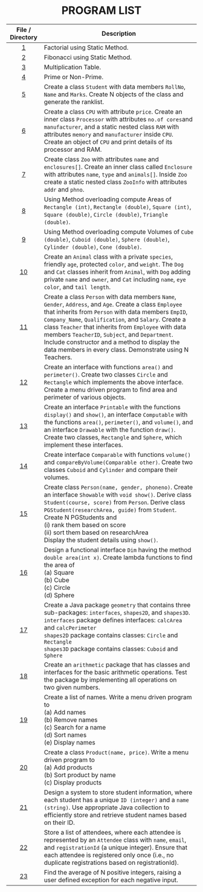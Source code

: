 <h1 align="center"> PROGRAM LIST </h1>

| File / Directory | Description |
|:---:|---|
| [1](Factorial.java) | Factorial using Static Method. |
| [2](Fibonacci.java) | Fibonacci using Static Method. |
| [3](MultTable.java) | Multiplication Table. |
| [4](Prime.java) | Prime or Non-Prime. |
| [5](StudentMain.java) | Create a class `Student` with data members `RollNo`, `Name` and `Marks`. Create N objects of the class and generate the ranklist. |
| [6](CPUDemo.java) | Create a class `CPU` with attribute `price`. Create an inner class `Processor` with attributes `no.of cores`and `manufacturer`, and a static nested class `RAM` with attributes `memory` and `manufacturer` inside `CPU`. Create an object of `CPU` and print details of its processor and RAM. |
| [7](ZooDemo.java) | Create class `Zoo` with attributes `name` and `enclosures[]`. Create an inner class called `Enclosure` with attributes `name`, `type` and `animals[]`. Inside `Zoo` create a static nested class `ZooInfo` with attributes `addr` and `phno`. |
| [8](AreaDemo.java) | Using Method overloading compute Areas of `Rectangle (int)`, `Rectangle (double)`, `Square (int)`, `Square (double)`, `Circle (double)`, `Triangle (double)`. |
| [9](VolumeDemo.java) | Using Method overloading compute Volumes of `Cube (double)`, `Cuboid (double)`, `Sphere (double)`, `Cylinder (double)`, `Cone (double)`. |
| [10](AnimalDemo.java) | Create an `Animal` class with a private `species`, friendly `age`, protected `color`, and `weight`. The `Dog` and `Cat` classes inherit from `Animal`, with `Dog` adding private `name` and `owner`, and `Cat` including `name`, `eye color`, and `tail length`. |
| [11](TeacherDemo.java) | Create a class `Person` with data members `Name`, `Gender`, `Address`, and `Age`. Create a class `Employee` that inherits from `Person` with data members `EmpID`, `Company_Name`, `Qualification`, and `Salary`. Create a class `Teacher` that inherits from `Employee` with data members `TeacherID`, `Subject`, and `Department`. Include constructor and a method to display the data members in every class. Demonstrate using N Teachers. |
| [12](AreaMenu.java) | Create an interface with functions `area()` and `perimeter()`. Create two classes `Circle` and `Rectangle` which implements the above interface. Create a menu driven program to find area and perimeter of various objects. |
| [13](RDemo.java) | Create an interface `Printable` with the functions `display()` and `show()`, an interface `Computable` with the functions `area()`, `perimeter()`, and `volume()`, and an interface `Drawable` with the function `draw()`. Create two classes, `Rectangle` and `Sphere`, which implement these interfaces. |
| [14](CompareVolume.java) | Create interface `Comparable` with functions `volume()` and `compareByVolume(Comparable other)`. Create two classes `Cuboid` and `Cylinder` and compare their volumes. |
| [15](PGStudentDemo.java) | Create class `Person(name, gender, phoneno)`. Create an interface `Showable` with `void show()`. Derive class `Student(course, score)` from `Person`. Derive class `PGStudent(researchArea, guide)` from `Student`. Create N PGStudents and <br> (i) rank them based on score <br> (ii) sort them based on researchArea <br> Display the student details using `show()`. |
| [16](DimDemo.java) | Design a functional interface `Dim` having the method `double area(int x)`. Create lambda functions to find the area of <br> (a) Square <br> (b) Cube <br> (c) Circle <br> (d) Sphere |
| [17](GDemo.java) | Create a Java package `geometry` that contains three sub-packages: `interfaces`, `shapes2D`, and `shapes3D`. <br> `interfaces` package defines interfaces: `calcArea` and `calcPerimeter`  <br> `shapes2D` package contains classes: `Circle` and `Rectangle` <br> `shapes3D` package contains classes: `Cuboid` and `Sphere` |
| [18](ArithDemo.java) | Create an `arithmetic` package that has classes and interfaces for the basic arithmetic operations. Test the package by implementing all operations on two given numbers. |
| [19](NameList.java) | Create a list of names. Write a menu driven program to <br> (a) Add names <br> (b) Remove names <br> (c) Search for a name <br> (d) Sort names <br> (e) Display names |
| [20](ProductDemo.java) | Create a class `Product(name, price)`. Write a menu driven program to <br> (a) Add products <br> (b) Sort product by name <br> (c) Display products |
| [21](HashMapStudent.java) | Design a system to store student information, where each student has a unique `ID (integer)` and a `name (string)`. Use appropriate Java collection to efficiently store and retrieve student names based on their ID. |
| [22](HashSetAttendee.java) | Store a list of attendees, where each attendee is represented by an `Attendee` class with `name`, `email`, and `registrationId` (a unique integer). Ensure that each attendee is registered only once (i.e., no duplicate registrations based on registrationId). |
| [23](AverageException.java) |  Find the average of N positive integers, raising a user defined exception for each negative input. |
